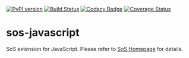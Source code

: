 [![PyPI version](https://badge.fury.io/py/sos-javascript.svg)](https://badge.fury.io/py/sos-javascript)
[![Build Status](https://travis-ci.org/vatlab/sos-javascript.svg?branch=master)](https://travis-ci.org/vatlab/sos-javascript)
[![Codacy Badge](https://api.codacy.com/project/badge/Grade/3d1899839d444a599ef061d55de45cab)](https://www.codacy.com/app/BoPeng/sos-javascript?utm_source=github.com&amp;utm_medium=referral&amp;utm_content=vatlab/sos-javascript&amp;utm_campaign=Badge_Grade)
[![Coverage Status](https://coveralls.io/repos/github/vatlab/sos-javascript/badge.svg)](https://coveralls.io/github/vatlab/sos-javascript)

# sos-javascript
SoS extension for JavaScript. Please refer to [SoS Homepage](http://vatlab.github.io/SoS/) for details.

